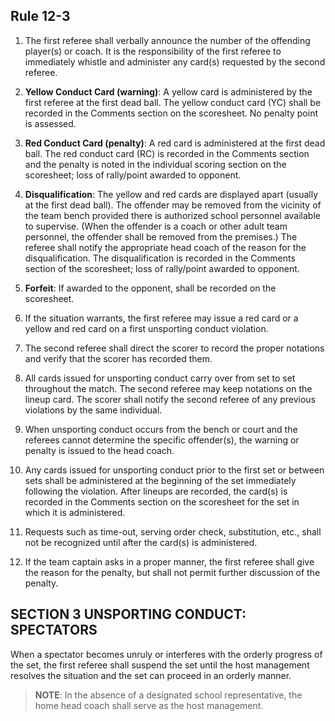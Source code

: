 <!-- Section: Rule 12-3 -->
## Rule 12-3

1. The first referee shall verbally announce the number of the offending player(s) or coach. It is the responsibility of the first referee to immediately whistle and administer any card(s) requested by the second referee.

2. **Yellow Conduct Card (warning)**: A yellow card is administered by the first referee at the first dead ball. The yellow conduct card (YC) shall be recorded in the Comments section on the scoresheet. No penalty point is assessed.

3. **Red Conduct Card (penalty)**: A red card is administered at the first dead ball. The red conduct card (RC) is recorded in the Comments section and the penalty is noted in the individual scoring section on the scoresheet; loss of rally/point awarded to opponent.

4. **Disqualification**: The yellow and red cards are displayed apart (usually at the first dead ball). The offender may be removed from the vicinity of the team bench provided there is authorized school personnel available to supervise. (When the offender is a coach or other adult team personnel, the offender shall be removed from the premises.) The referee shall notify the appropriate head coach of the reason for the disqualification. The disqualification is recorded in the Comments section of the scoresheet; loss of rally/point awarded to opponent.

5. **Forfeit**: If awarded to the opponent, shall be recorded on the scoresheet.

6. If the situation warrants, the first referee may issue a red card or a yellow and red card on a first unsporting conduct violation.

7. The second referee shall direct the scorer to record the proper notations and verify that the scorer has recorded them.

8. All cards issued for unsporting conduct carry over from set to set throughout the match. The second referee may keep notations on the lineup card. The scorer shall notify the second referee of any previous violations by the same individual.

9. When unsporting conduct occurs from the bench or court and the referees cannot determine the specific offender(s), the warning or penalty is issued to the head coach.

10. Any cards issued for unsporting conduct prior to the first set or between sets shall be administered at the beginning of the set immediately following the violation. After lineups are recorded, the card(s) is recorded in the Comments section on the scoresheet for the set in which it is administered.

11. Requests such as time-out, serving order check, substitution, etc., shall not be recognized until after the card(s) is administered.

12. If the team captain asks in a proper manner, the first referee shall give the reason for the penalty, but shall not permit further discussion of the penalty.

<!-- Section: Unsporting Conduct: Spectators -->
## SECTION 3 UNSPORTING CONDUCT: SPECTATORS

When a spectator becomes unruly or interferes with the orderly progress of the set, the first referee shall suspend the set until the host management resolves the situation and the set can proceed in an orderly manner.

> **NOTE**: In the absence of a designated school representative, the home head coach shall serve as the host management.